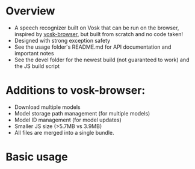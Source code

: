 # Overview
- A speech recognizer built on Vosk that can be run on the browser, inspired by [vosk-browser](https://github.com/ccoreilly/vosk-browser), but built from scratch and no code taken!
- Designed with strong exception safety
- See the usage folder's README.md for API documentation and important notes
- See the devel folder for the newest build (not guaranteed to work) and the JS build script

# Additions to vosk-browser:
- Download multiple models
- Model storage path management (for multiple models)
- Model ID management (for model updates)
- Smaller JS size (>5.7MB vs 3.9MB)
- All files are merged into a single bundle.

# Basic usage

